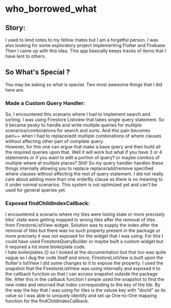 # who_borrowed_what

## Story:
I used to lend notes to my fellow mates but I am a forgetful person. I was also looking for some exploratory project implementing Flutter and Firebase. Then I came up with this idea. This app basically keeps tracks of items that I have lent to others. 

## So What's Special ?
You may be asking so what is special. Two most awesome things that I did here are:
### Made a Custom Query Handler:
So, I encountered this scenario where I had to implement search and sorting. I was using Firestore Listview that takes single query statement. So it became pesky to handle and write multiple queries for multiple scenarios/combinations for search and sorts. And this pain becomes pain++ when I had to replace/edit multiple combinations of where clauses without affecting other part of complete query.
</br>
However, for this one can argue that make a base query and then build all the required queries upon that. Well it will work but what if you have 3 or 4 statements or if you want to edit a portion of query? or maybe combos of multiple where at multiple places? Shit! So my query handler handles these things internally allowing you to replace replace/add/remove specified where clauses without affecting the rest of query statement. I did not really care about adding more than one orderBy clause as there is no meaning to it under normal scenarios. This system is not optimized yet and can't be used for general queries yet.

### Exposed findChildIndexCallback:
I encountered a scenario where my tiles were losing state or more precisely tiles' state were getting mapped to wrong tiles after the removal of tiles from FirestoreListView widget. Solution was to supply the index after the removal of tiles but there was no such property present in the package or more precisely it was not exposed for the widget that I was using. For this I could have used FirestoreQueryBuilder or maybe built a custom widget but it required a lot more biolerplate code. 
</br>
I hate boilerplates 😑 so I looked at the documentation but that too was quite vague so I dug the code itself and since, FirestoreListView is built upon the flutter's listView I did some changes to it to expose the property. I used the snapshot that the FirestoreListView was using internally and exposed it to the callback function so that I can access snapshot outside the package file. After this in the callback function I simple used the snapshot to find the new index and returned that index corresponding to the key of the tile. By the way the key that I was using for tiles is the valuse key with "docId" as its value so I was able to uniquely identify and set up One-to-One mapping function for the findChildIndexCallback.
